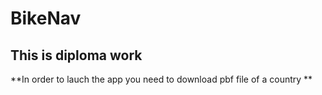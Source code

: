 # BikeNav
## This is diploma work

**In order to lauch the app you need to download pbf file of a country
**
